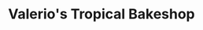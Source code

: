 ---
title: "Valerio's Tropical Bakeshop"
url: /rancho-cucamonga/valerios-tropical-bakeshop/
shop: Bäckerei
---